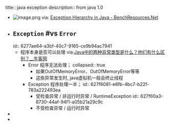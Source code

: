 title:: java exception
description:: from java 1.0

- ![image.png](../assets/exception-hierarchy-in-java.webp)
  via: [Exception Hierarchy in Java - BenchResources.Net](https://www.benchresources.net/exception-hierarchy-in-java/)
- ## `Exception` #vs `Error`
  id:: 6277ae64-a3bf-40c7-9165-ce9b94ac7941
  - 程序本身是否可以处理 via:[Java中的两种异常类型是什么？他们有什么区别？__牛客网](https://www.nowcoder.com/questionTerminal/3ded1983c85c4ae197e005bd31777bc7?toCommentId=80958)
    - Error 程序无法处理；
      collapsed:: true
      - 如果OutOfMemoryError、OutOfMemoryError等等
      - 这些异常发生时, java虚拟机一般会终止线程
    - Exception 程序处理一半；
      id:: 627f6081-e6fb-4bc7-b22f-783a222493ea
      - 受检查异常 / 非运行时异常 / RuntimeException
        id:: 627f60a3-8730-44af-94f1-a05b21a29c9c
      - 不受检查异常 / 运行时异常
-
-